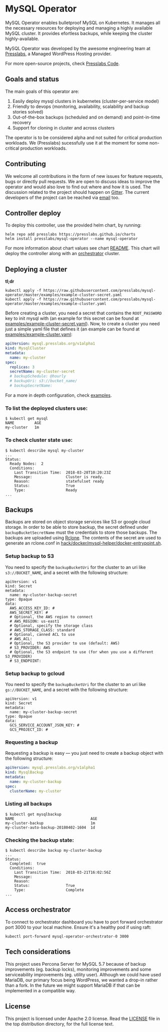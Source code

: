 # MySQL Operator

MySQL Operator enables bulletproof MySQL on Kubernetes. It manages all the necessary resources for deploying and managing a highly available MySQL cluster. It provides efortless backups, while keeping the cluster highly-available.

MySQL Operator was developed by the awesome engineering team at [Presslabs](https://www.presslabs.com/), 
a Managed WordPress Hosting provider.

For more open-source projects, check [Presslabs Code](https://www.presslabs.org/). 

## Goals and status

The main goals of this operator are:

1. Easily deploy mysql clusters in kubernetes (cluster-per-service model)
2. Friendly to devops (monitoring, availability, scalability and backup stories solved)
3. Out-of-the-box backups (scheduled and on demand) and point-in-time recovery
4. Support for cloning in cluster and across clusters

The operator is to be considered alpha and not suited for critical production workloads. We (Presslabs) sucessfully use it at the moment for some non-critical production workloads.

## Contributing

We welcome all contributions in the form of new issues for feature requests, bugs or directly pull requests. We are open to discuss ideas to improve the operator and would also love to find out where and how it is used. The discussion related to the project should happen on [Gitter](https://gitter.im/PressLabs/mysql-operator). 
The current developers of the project can be reached via [email](mailto:ping@presslabs.com) too.

## Controller deploy

To deploy this controller, use the provided helm chart, by running:
```
helm repo add presslabs https://presslabs.github.io/charts
helm install presslabs/mysql-operator --name mysql-operator
```

For more information about chart values see chart [README](hack/charts/mysql-operator/README.md).
This chart will deploy the controller along with an [orchestrator](https://github.com/github/orchestrator) cluster.


## Deploying a cluster
__tl;dr__
```shell
kubectl apply -f https://raw.githubusercontent.com/presslabs/mysql-operator/master/examples/example-cluster-secret.yaml
kubectl apply -f https://raw.githubusercontent.com/presslabs/mysql-operator/master/examples/example-cluster.yaml
```

Before creating a cluster, you need a secret that contains the `ROOT_PASSWORD` key to
init mysql with (an example for this secret can be found
at [examples/example-cluster-secret.yaml](examples/example-cluster-secret.yaml)). Now, to create a cluster you need
just a simple yaml file that defines it (an example can be found at [examples/example-cluster.yaml](examples/example-cluster.yaml):

```yaml
apiVersion: mysql.presslabs.org/v1alpha1
kind: MysqlCluster
metadata:
  name: my-cluster
spec:
  replicas: 3
  secretName: my-cluster-secret
  # backupSchedule: @hourly
  # backupUri: s3://bucket_name/
  # backupSecretName:
```

For a more in depth configuration, check [examples](examples/).

### To list the deployed clusters use:
```
$ kubectl get mysql
NAME         AGE
my-cluster   1m
```

### To check cluster state use:
```
$ kubectl describe mysql my-cluster
...
Status:
  Ready Nodes:  2
  Conditions:
    Last Transition Time:  2018-03-28T10:20:23Z
    Message:               Cluster is ready.
    Reason:                statefulset ready
    Status:                True
    Type:                  Ready
...
```

## Backups

Backups are stored on object storage services like S3 or google cloud storage. In order to be able to store backup, the secret defined under `backupBucketSecretName` must the credentials to store those backups. The backups are uploaded using [Rclone](https://rclone.org/). The contents of the secret are used to generate an rclone.conf in [hack/docker/mysql-helper/docker-entrypoint.sh](hack/docker/mysql-helper/docker-entrypoint.sh).

### Setup backup to S3

You need to specify the `backupBucketUri` for the cluster to an uri like `s3://BUCKET_NAME`, and a secret with the following structure:

```
apiVersion: v1
kind: Secret
metadata:
  name: my-cluster-backup-secret
type: Opaque
data:
  AWS_ACCESS_KEY_ID: #
  AWS_SECRET_KEY: #
  # Optional, the AWS region to connect
  # AWS_REGION: us-east1
  # Optional, specify the storage class
  # AWS_STORAGE_CLASS: standard
  # Optional, canned ACL to use
  # AWS_ACL:
  # Optional, the S3 provider to use (default: AWS)
  # S3_PROVIDER: AWS
  # Optional, the S3 endpoint to use (for when you use a different S3_PROVIDER)
  # S3_ENDPOINT:
```

### Setup backup to gcloud
You need to specify the `backupBucketUri` for the cluster to an uri like `gs://BUCKET_NAME`, and a secret with the following structure:

```
apiVersion: v1
kind: Secret
metadata:
  name: my-cluster-backup-secret
type: Opaque
data:
  GCS_SERVICE_ACCOUNT_JSON_KEY: #
  GCS_PROJECT_ID: #
```

### Requesting a backup
Requesting a backup is easy — you just need to create a backup object with the following structure:

```yaml
apiVersion: mysql.presslabs.org/v1alpha1
kind: MysqlBackup
metadata:
  name: my-cluster-backup
spec:
  clusterName: my-cluster
```

### Listing all backups
```
$ kubectl get mysqlbackup
NAME                                  AGE
my-cluster-backup                     1m
my-cluster-auto-backup-20180402-1604  1d
```

### Checking the backup state:
```
$ kubectl describe backup my-cluster-backup
...
Status:
  Completed:  true
  Conditions:
    Last Transition Time:  2018-03-21T16:02:56Z
    Message:               
    Reason:                
    Status:                True
    Type:                  Complete
...
```

## Access orchestrator
To connect to orchestrator dashboard you have to port forward orchestrator port
3000 to your local machine. Ensure it's a healthy pod if using raft:

```
kubectl port-forward mysql-operator-orchestrator-0 3000
```


## Tech considerations

This project uses Percona Server for MySQL 5.7 because of backup improvements
(eg. backup locks), monitoring improvements and some serviceability improvements
(eg. utility user). Although we could have used MariaDB, our primary focus being WordPress,
we wanted a drop-in rather than a fork. In the future we might support MariaDB if that can
be implemented in a compatible way.

## License

This project is licensed under Apache 2.0 license. Read the [LICENSE](LICENSE) file in the
top distribution directory, for the full license text.
